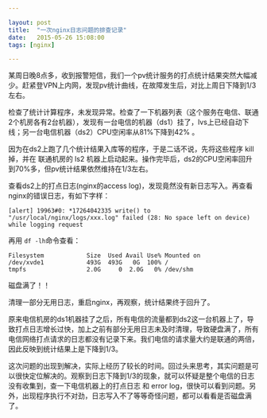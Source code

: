 ```yaml
---

layout: post
title:  "一次nginx日志问题的排查记录"
date:   2015-05-26 15:08:00
tags: [nginx]

---
```


某周日晚8点多，收到报警短信，我们一个pv统计服务的打点统计结果突然大幅减少。赶紧登VPN上内网，发现pv统计曲线，在故障发生后，对比上周日下降到1/3左右。

检查了统计计算程序，未发现异常。检查了一下机器列表（这个服务在电信、联通2个机房各有2台机器），发现有一台电信的机器（ds1）挂了，lvs上已经自动下线；另一台电信机器（ds2）CPU空闲率从81%下降到42% 。

因为在ds2上跑了几个统计结果入库等的程序，于是二话不说，先将这些程序 kill掉，并在 联通机房的 ls2 机器上启动起来。操作完毕后，ds2的CPU空闲率回升到70%多，但pv统计结果依然维持在1/3左右。

查看ds2上的打点日志(nginx的access log)，发现竟然没有新日志写入。再查看nginx的错误日志，有如下字样：

	[alert] 19963#0: *17264042335 write() to "/usr/local/nginx/logs/xxx.log" failed (28: No space left on device) while logging request

再用 `df -lh`命令查看：

	Filesystem            Size  Used Avail Use% Mounted on
	/dev/xvde1            493G  493G   0G  100% /
	tmpfs                 2.0G     0  2.0G   0% /dev/shm

磁盘满了！！ 

清理一部分无用日志，重启nginx，再观察，统计结果终于回升了。

原来电信机房的ds1机器挂了之后，所有电信的流量都到ds2这一台机器上了，导致打点日志增长过快，加上之前有部分无用日志未及时清理，导致硬盘满了，所有电信网络打点请求的日志都没有记录下来。我们电信的请求量大约是联通的两倍，因此反映到统计结果上是下降到1/3。

这次问题的出现到解决，实际上经历了较长的时间。回过头来思考，其实问题是可以很快定位解决的。观察到日志下降到1/3的现象，就可以怀疑是整个电信的日志没有收集到，查一下电信机器上的打点日志 和 error log，很快可以看到问题。另外，出现程序执行不对劲，日志写入不了等等奇怪问题，都可以看看是否磁盘满了。

